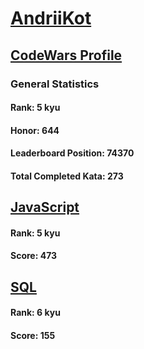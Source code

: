 # [AndriiKot](https://www.codewars.com/users/AndriiKot)
## [CodeWars Profile](https://www.codewars.com/users/AndriiKot)
### General Statistics
#### Rank: 5 kyu
#### Honor: 644
#### Leaderboard Position: 74370
#### Total Completed Kata: 273

## [JavaScript](https://github.com/AndriiKot/JavaScript__CodeWars)
#### Rank: 5 kyu
#### Score: 473

## [SQL](https://github.com/AndriiKot/SQL__CodeWars)
#### Rank: 6 kyu
#### Score: 155
